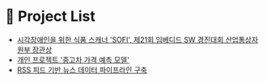 # 📝 Project List
- [시각장애인을 위한 식품 스캐너 'SOFI', 제21회 임베디드 SW 경진대회 산업통상자원부 장관상](https://github.com/dbrjsdn1220/21th-imbedded-sw-contest-sofi)
- [개인 프로젝트 '중고차 가격 예측 모델'](https://github.com/dbrjsdn1220/used-car-price-prediction)
- [RSS 피드 기반 뉴스 데이터 파이프라인 구축](https://github.com/dbrjsdn1220/rss-news-pipeline)
